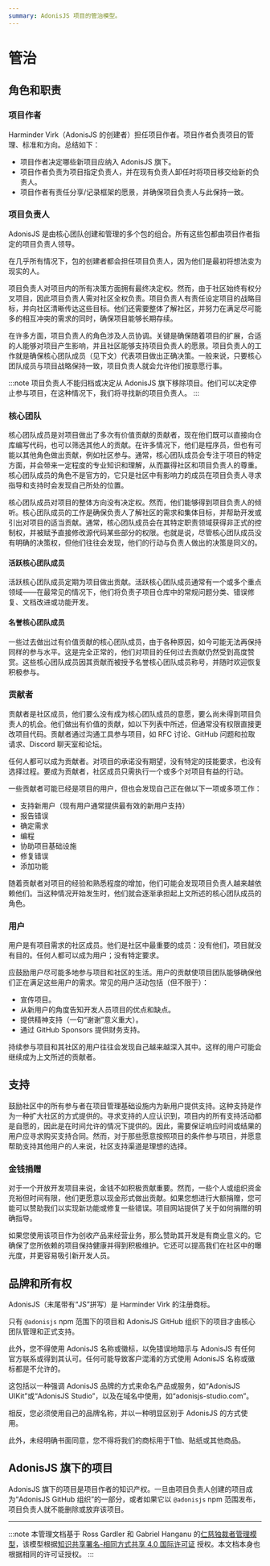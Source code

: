 ```yaml
---
summary: AdonisJS 项目的管治模型。
---
```


# 管治

## 角色和职责

### 项目作者

Harminder Virk（AdonisJS 的创建者）担任项目作者。项目作者负责项目的管理、标准和方向。总结如下：

- 项目作者决定哪些新项目应纳入 AdonisJS 旗下。
- 项目作者负责为项目指定负责人，并在现有负责人卸任时将项目移交给新的负责人。
- 项目作者有责任分享/记录框架的愿景，并确保项目负责人与此保持一致。

### 项目负责人

AdonisJS 是由核心团队创建和管理的多个包的组合。所有这些包都由项目作者指定的项目负责人领导。

在几乎所有情况下，包的创建者都会担任项目负责人，因为他们是最初将想法变为现实的人。

项目负责人对项目内的所有决策方面拥有最终决定权。然而，由于社区始终有权分叉项目，因此项目负责人需对社区全权负责。项目负责人有责任设定项目的战略目标，并向社区清晰传达这些目标。他们还需要整体了解社区，并努力在满足尽可能多的相互冲突的需求的同时，确保项目能够长期存续。

在许多方面，项目负责人的角色涉及人员协调。关键是确保随着项目的扩展，合适的人能够对项目产生影响，并且社区能够支持项目负责人的愿景。项目负责人的工作就是确保核心团队成员（见下文）代表项目做出正确决策。一般来说，只要核心团队成员与项目战略保持一致，项目负责人就会允许他们按意愿行事。

:::note
项目负责人不能归档或决定从 AdonisJS 旗下移除项目。他们可以决定停止参与项目，在这种情况下，我们将寻找新的项目负责人。
:::

### 核心团队

核心团队成员是对项目做出了多次有价值贡献的贡献者，现在他们既可以直接向仓库编写代码，也可以筛选其他人的贡献。在许多情况下，他们是程序员，但也有可能以其他角色做出贡献，例如社区参与。通常，核心团队成员会专注于项目的特定方面，并会带来一定程度的专业知识和理解，从而赢得社区和项目负责人的尊重。核心团队成员的角色不是官方的，它只是社区中有影响力的成员在项目负责人寻求指导和支持时会发现自己所处的位置。

核心团队成员对项目的整体方向没有决定权。然而，他们能够得到项目负责人的倾听。核心团队成员的工作是确保负责人了解社区的需求和集体目标，并帮助开发或引出对项目的适当贡献。通常，核心团队成员会在其特定职责领域获得非正式的控制权，并被赋予直接修改源代码某些部分的权限。也就是说，尽管核心团队成员没有明确的决策权，但他们往往会发现，他们的行动与负责人做出的决策是同义的。

#### 活跃核心团队成员

活跃核心团队成员定期为项目做出贡献。活跃核心团队成员通常有一个或多个重点领域——在最常见的情况下，他们将负责子项目仓库中的常规问题分类、错误修复、文档改进或功能开发。

#### 名誉核心团队成员

一些过去做出过有价值贡献的核心团队成员，由于各种原因，如今可能无法再保持同样的参与水平。这是完全正常的，他们对项目的任何过去贡献仍然受到高度赞赏。这些核心团队成员因其贡献而被授予名誉核心团队成员称号，并随时欢迎恢复积极参与。

### 贡献者

贡献者是社区成员，他们要么没有成为核心团队成员的意愿，要么尚未得到项目负责人的机会。他们做出有价值的贡献，如以下列表中所述，但通常没有权限直接更改项目代码。贡献者通过沟通工具参与项目，如 RFC 讨论、GitHub 问题和拉取请求、Discord 聊天室和论坛。

任何人都可以成为贡献者。对项目的承诺没有期望，没有特定的技能要求，也没有选择过程。要成为贡献者，社区成员只需执行一个或多个对项目有益的行动。

一些贡献者可能已经是项目的用户，但也会发现自己正在做以下一项或多项工作：

- 支持新用户（现有用户通常提供最有效的新用户支持）
- 报告错误
- 确定需求
- 编程
- 协助项目基础设施
- 修复错误
- 添加功能

随着贡献者对项目的经验和熟悉程度的增加，他们可能会发现项目负责人越来越依赖他们。当这种情况开始发生时，他们就会逐渐承担起上文所述的核心团队成员的角色。

### 用户

用户是有项目需求的社区成员。他们是社区中最重要的成员：没有他们，项目就没有目的。任何人都可以成为用户；没有特定要求。

应鼓励用户尽可能多地参与项目和社区的生活。用户的贡献使项目团队能够确保他们正在满足这些用户的需求。常见的用户活动包括（但不限于）：

- 宣传项目。
- 从新用户的角度告知开发人员项目的优点和缺点。
- 提供精神支持（一句“谢谢”意义重大）。
- 通过 GitHub Sponsors 提供财务支持。

持续参与项目和其社区的用户往往会发现自己越来越深入其中。这样的用户可能会继续成为上文所述的贡献者。

## 支持

鼓励社区中的所有参与者在项目管理基础设施内为新用户提供支持。这种支持是作为一种扩大社区的方式提供的。寻求支持的人应认识到，项目内的所有支持活动都是自愿的，因此是在时间允许的情况下提供的。因此，需要保证响应时间或结果的用户应寻求购买支持合同。然而，对于那些愿意按照项目的条件参与项目，并愿意帮助支持其他用户的人来说，社区支持渠道是理想的选择。

### 金钱捐赠

对于一个开放开发项目来说，金钱不如积极贡献重要。然而，一些个人或组织资金充裕但时间有限，他们更愿意以现金形式做出贡献。如果您想进行大额捐赠，您可能可以赞助我们以实现新功能或修复一些错误。项目网站提供了关于如何捐赠的明确指导。

如果您使用该项目作为创收产品来经营业务，那么赞助其开发是有商业意义的。它确保了您所依赖的项目保持健康并得到积极维护。它还可以提高我们在社区中的曝光度，并更容易吸引新开发人员。

## 品牌和所有权

AdonisJS（末尾带有“JS”拼写）是 Harminder Virk 的注册商标。

只有 `@adonisjs` npm 范围下的项目和 AdonisJS GitHub 组织下的项目才由核心团队管理和正式支持。

此外，您不得使用 AdonisJS 名称或徽标，以免错误地暗示与 AdonisJS 有任何官方联系或得到其认可。任何可能导致客户混淆的方式使用 AdonisJS 名称或徽标都是不允许的。

这包括以一种强调 AdonisJS 品牌的方式来命名产品或服务，如“AdonisJS UIKit”或“AdonisJS Studio”，以及在域名中使用，如“adonisjs-studio.com”。

相反，您必须使用自己的品牌名称，并以一种明显区别于 AdonisJS 的方式使用。

此外，未经明确书面同意，您不得将我们的商标用于T恤、贴纸或其他商品。

## AdonisJS 旗下的项目

AdonisJS 旗下的项目是项目作者的知识产权。一旦由项目负责人创建的项目成为“AdonisJS GitHub 组织”的一部分，或者如果它以 `@adonisjs` npm 范围发布，项目负责人就不能删除或放弃该项目。

---

:::note
本管理文档基于 Ross Gardler 和 Gabriel Hanganu 的[仁慈独裁者管理模型](http://oss-watch.ac.uk/resources/benevolentdictatorgovernancemodel)，该模型根据[知识共享署名-相同方式共享 4.0 国际许可证](https://creativecommons.org/licenses/by-sa/4.0/) 授权。本文档本身也根据相同的许可证授权。
:::